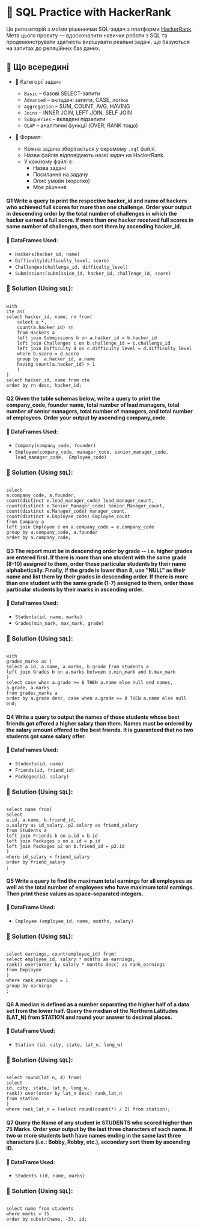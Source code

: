 # 🧠 SQL Practice with HackerRank

Це репозиторій з моїми рішеннями SQL-задач з платформи [HackerRank](https://www.hackerrank.com/domains/sql). Мета цього проєкту — вдосконалити навички роботи з SQL та продемонструвати здатність вирішувати реальні задачі, що базуються на запитах до реляційних баз даних.

## 🧩 Що всередині

- 📁 Категорії задач:
  - `Basic` – базові SELECT-запити
  - `Advanced` – вкладені запити, CASE, логіка
  - `Aggregation` – SUM, COUNT, AVG, HAVING
  - `Joins` – INNER JOIN, LEFT JOIN, SELF JOIN
  - `Subqueries` – вкладені підзапити
  - `OLAP` – аналітичні функції (OVER, RANK тощо)

- 📄 Формат:
  - Кожна задача зберігається у окремому `.sql` файлі.
  - Назви файлів відповідають назві задач на HackerRank.
  - У кожному файлі є:
    - Назва задачі
    - Посилання на задачу
    - Опис умови (коротко)
    - Моє рішення

<h4>Q1 Write a query to print the respective hacker_id and name of hackers who achieved full scores for more than one challenge. Order your output in descending order by the total number of challenges in which the hacker earned a full score. If more than one hacker received full scores in same number of challenges, then sort them by ascending hacker_id.</h4>
<h4>💾 DataFrames Used:</h4>

- `Hackers(hacker_id, name)`
- `Difficulty(difficulty_level, score)`
- `Challenges(challenge_id, difficulty_level)`
- `Submissions(submission_id, hacker_id, challenge_id, score)`

<h3>🧪 Solution (Using <code>SQL</code>):</h3>

<pre><code class="language-sql">
with 
cte as(
select hacker_id, name, rn from(
    select a.*,
    count(a.hacker_id) rn
    from Hackers a
    left join Submissions b on a.hacker_id = b.hacker_id
    left join Challenges c on b.challenge_id = c.challenge_id
    left join Difficulty d on c.difficulty_level = d.difficulty_level
    where b.score = d.score
    group by  a.hacker_id, a.name
    having count(a.hacker_id) > 1
    )
)
select hacker_id, name from cte
order by rn desc, hacker_id;
</code></pre>
<h4>Q2 Given the table schemas below, write a query to print the company_code, founder name, total number of lead managers, total number of senior managers, total number of managers, and total number of employees. Order your output by ascending company_code.</h4>
<h4>💾 DataFrames Used:</h4>

- `Company(company_code, founder)`
- `Employee(company_code, manager_code, senior_manager_code, lead_manager_code,  Employee_code)`

<h3>🧪 Solution (Using <code>SQL</code>):</h3>

<pre><code class="language-sql">
select 
a.company_code, a.founder,
count(distinct e.lead_manager_code) lead_manager_count, 
count(distinct e.Senior_Manager_code) Senior_Manager_count,
count(distinct e.Manager_code) manager_count,
count(distinct e.Employee_code) Employee_count
from Company a
left join Employee e on a.company_code = e.company_code
group by a.company_code, a.founder
order by a.company_code;
</code></pre>

<h4>Q3 The report must be in descending order by grade -- i.e. higher grades are entered first. If there is more than one student with the same grade (8-10) assigned to them, order those particular students by their name alphabetically. Finally, if the grade is lower than 8, use "NULL" as their name and list them by their grades in descending order. If there is more than one student with the same grade (1-7) assigned to them, order those particular students by their marks in ascending order.</h4>
<h4>💾 DataFrames Used:</h4>

- `Students(id, name, marks)`
- `Grades(min_mark, max_mark, grade)`

<h3>🧪 Solution (Using <code>SQL</code>):</h3>

<pre><code class="language-sql">
with 
grades_marks as (
select a.id, a.name, a.marks, b.grade from students a
left join Grades b on a.marks between b.min_mark and b.max_mark
)
select case when a.grade >= 8 THEN a.name else null end names, 
a.grade, a.marks
from grades_marks a
order by a.grade desc, case when a.grade >= 8 THEN a.name else null end;
</code></pre>

<h4>Q4 Write a query to output the names of those students whose best friends got offered a higher salary than them. Names must be ordered by the salary amount offered to the best friends. It is guaranteed that no two students got same salary offer.</h4>
<h4>💾 DataFrames Used:</h4>

- `Students(id, name)`
- `Friends(id, friend_id)`
- `Packeges(id, salary)`

<h3>🧪 Solution (Using <code>SQL</code>):</h3>

<pre><code class="language-sql">
select name from(
Select 
a.id, a.name, b.friend_id, 
p.salary as id_salary, p2.salary as friend_salary 
from Students a
left join Friends b on a.id = b.id 
left join Packages p on a.id = p.id
left join Packages p2 on b.friend_id = p2.id
)
where id_salary < friend_salary
order by friend_salary
;
</code></pre>

<h4>Q5 Write a query to find the maximum total earnings for all employees as well as the total number of employees who have maximum total earnings. Then print these values as  space-separated integers.</h4>
<h4>💾 DataFrame Used:</h4>

- `Employee (employee_id, name, months, salary)`

<h3>🧪 Solution (Using <code>SQL</code>):</h3>

<pre><code class="language-sql">
select earnings, count(employee_id) from(
select employee_id, salary * months as earnings,
rank() over(order by salary * months desc) as rank_earnings 
from Employee 
)
where rank_earnings = 1
group by earnings 
;
</code></pre>

<h4>Q6 A median is defined as a number separating the higher half of a data set from the lower half. Query the median of the Northern Latitudes (LAT_N) from STATION and round your answer to  decimal places.</h4>
<h4>💾 DataFrame Used:</h4>

- `Station (id, city, state, lat_n, long_w)`

<h3>🧪 Solution (Using <code>SQL</code>):</h3>

<pre><code class="language-sql">
select round(lat_n, 4) from(
select 
id, city, state, lat_n, long_w,
rank() over(order by lat_n desc) rank_lat_n
from station
)
where rank_lat_n = (select round(count(*) / 2) from station);
</code></pre>

<h4>Q7 Query the Name of any student in STUDENTS who scored higher than 75 Marks. Order your output by the last three characters of each name. If two or more students both have names ending in the same last three characters (i.e.: Bobby, Robby, etc.), secondary sort them by ascending ID.</h4>
<h4>💾 DataFrame Used:</h4>

- `Students (id, name, marks)`

<h3>🧪 Solution (Using <code>SQL</code>):</h3>

<pre><code class="language-sql">
select name from students 
where marks > 75
order by substr(name, -3), id;
</code></pre>

